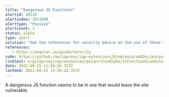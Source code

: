```yaml
---
title: "Dangerous JS Functions"
alertid: 10110
alertindex: 1011000
alerttype: "Passive"
alertcount: 1
status: alpha
type: alert
solution: "See the references for security advice on the use of these functions."
references:
   - https://angular.io/guide/security
code: https://github.com/zaproxy/zap-extensions/blob/main/addOns/pscanrulesAlpha/src/main/java/org/zaproxy/zap/extension/pscanrulesAlpha/JsFunctionScanRule.java
linktext: org/zaproxy/zap/extension/pscanrulesAlpha/JsFunctionScanRule.java
date: 2021-08-25 11:56:26.357Z
lastmod: 2021-08-25 11:56:26.357Z
---
```

A dangerous JS function seems to be in use that would leave the site vulnerable.
